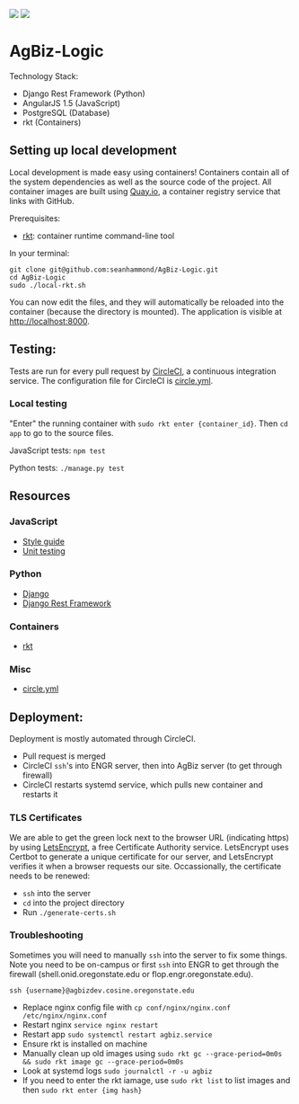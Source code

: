 <img src="https://quay.io/repository/seanhammond/agbiz-logic/status"> <img src="https://circleci.com/gh/seanhammond/AgBiz-Logic/tree/dev.svg?style=shield&circle-token=2251687e5d0cde8304a44e637936df13cd900a1b">

# AgBiz-Logic

Technology Stack:
- Django Rest Framework (Python)
- AngularJS 1.5 (JavaScript)
- PostgreSQL (Database)
- rkt (Containers)


## Setting up local development

Local development is made easy using containers! Containers contain all of the system dependencies as 
well as the source code of the project. All container images are built using [Quay.io](https://quay.io), 
a container registry service that links with GitHub.

Prerequisites: 
- [rkt](https://coreos.com/rkt/docs/latest/): container runtime command-line tool

In your terminal:
```shell
git clone git@github.com:seanhammond/AgBiz-Logic.git
cd AgBiz-Logic
sudo ./local-rkt.sh
```
You can now edit the files, and they will automatically be reloaded into the container (because the directory
is mounted). The application is visible at [http://localhost:8000](http://localhost:8000).

## Testing:

Tests are run for every pull request by [CircleCI](https://circleci.com/gh/seanhammond/AgBiz-Logic), 
a continuous integration service. The configuration file for CircleCI is 
[circle.yml](https://github.com/seanhammond/AgBiz-Logic/blob/dev/circle.yml).

### Local testing

"Enter" the running container with `sudo rkt enter {container_id}`. Then `cd app` to go to the source files.

JavaScript tests:
`npm test`

Python tests:
`./manage.py test`

## Resources

### JavaScript
- [Style guide](https://github.com/johnpapa/angular-styleguide/tree/master/a1)
- [Unit testing](https://docs.angularjs.org/guide/unit-testing)

### Python
- [Django](https://www.djangoproject.com/)
- [Django Rest Framework](http://www.django-rest-framework.org/)

### Containers
- [rkt](https://coreos.com/rkt/docs/latest/) 

### Misc
- [circle.yml](https://circleci.com/docs/1.0/config-sample/)

## Deployment:

Deployment is mostly automated through CircleCI. 
- Pull request is merged
- CircleCI `ssh`'s into ENGR server, then into AgBiz server (to get through firewall)
- CircleCI restarts systemd service, which pulls new container and restarts it

### TLS Certificates

We are able to get the green lock next to the browser URL (indicating https) by using 
[LetsEncrypt](https://certbot.eff.org/#ubuntuxenial-nginx), a free Certificate Authority service. LetsEncrypt uses
Certbot to generate a unique certificate for our server, and LetsEncrypt verifies it when a browser requests our site.
Occassionally, the certificate needs to be renewed:
- `ssh` into the server
- `cd` into the project directory
- Run `./generate-certs.sh`

### Troubleshooting

Sometimes you will need to manually `ssh` into the server to fix some things. Note you need to be on-campus or first 
`ssh` into ENGR to get through the firewall (shell.onid.oregonstate.edu or flop.engr.oregonstate.edu).

```shell
ssh {username}@agbizdev.cosine.oregonstate.edu
```

- Replace nginx config file with `cp conf/nginx/nginx.conf /etc/nginx/nginx.conf`
- Restart nginx `service nginx restart`
- Restart app `sudo systemctl restart agbiz.service`
- Ensure rkt is installed on machine
- Manually clean up old images using `sudo rkt gc --grace-period=0m0s && sudo rkt image gc --grace-period=0m0s`
- Look at systemd logs `sudo journalctl -r -u agbiz`
- If you need to enter the rkt iamage, use `sudo rkt list` to list images and then `sudo rkt enter {img hash}`

